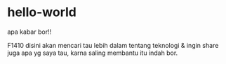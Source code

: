 # hello-world

apa kabar bor!!

F1410 disini akan mencari tau lebih dalam tentang teknologi & ingin share juga apa yg saya tau, karna saling membantu itu indah bor.

